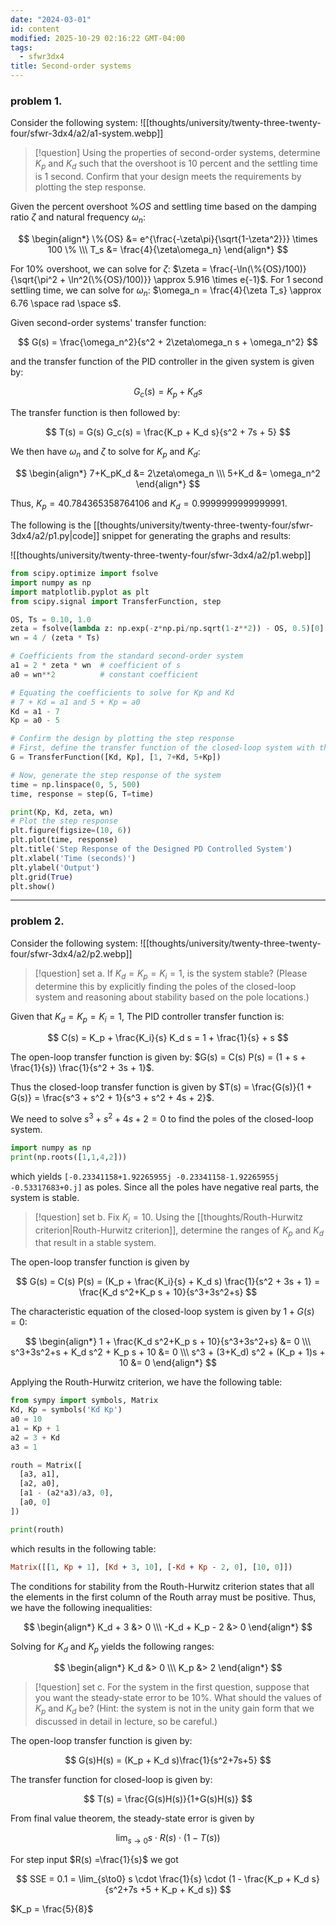 ```yaml
---
date: "2024-03-01"
id: content
modified: 2025-10-29 02:16:22 GMT-04:00
tags:
  - sfwr3dx4
title: Second-order systems
---
```


### problem 1.

Consider the following system:
![[thoughts/university/twenty-three-twenty-four/sfwr-3dx4/a2/a1-system.webp]]

> [!question]
> Using the properties of second-order systems, determine $K_p$ and $K_d$ such that the overshoot is 10 percent and the settling time is 1 second. Confirm that your design meets the requirements by plotting the step response.

Given the percent overshoot $\%OS$ and settling time based on the damping ratio $\zeta$ and natural frequency $\omega_n$:

$$
\begin{align*}
\%{OS} &= e^{\frac{-\zeta\pi}{\sqrt{1-\zeta^2}}} \times 100 \% \\\
T_s &= \frac{4}{\zeta\omega_n}
\end{align*}
$$

For 10% overshoot, we can solve for $\zeta$: $\zeta = \frac{-\ln(\%{OS}/100)}{\sqrt{\pi^2 + \ln^2(\%{OS}/100)}} \approx 5.916 \times e{-1}$.
For 1 second settling time, we can solve for $\omega_n$: $\omega_n = \frac{4}{\zeta T_s} \approx 6.76 \space rad \space s$.

Given second-order systems' transfer function:

$$
G(s) = \frac{\omega_n^2}{s^2 + 2\zeta\omega_n s + \omega_n^2}
$$

and the transfer function of the PID controller in the given system is given by:

$$
G_c(s) = K_p + K_d s
$$

The transfer function is then followed by:

$$
T(s) = G(s) G_c(s) = \frac{K_p + K_d s}{s^2 + 7s + 5}
$$

We then have $\omega_n$ and $\zeta$ to solve for $K_p$ and $K_d$:

$$
\begin{align*}
7+K_pK_d &= 2\zeta\omega_n \\\
5+K_d &= \omega_n^2
\end{align*}
$$

Thus, $K_p = 40.784365358764106$ and $K_d = 0.9999999999999991$.

The following is the [[thoughts/university/twenty-three-twenty-four/sfwr-3dx4/a2/p1.py|code]] snippet for generating the graphs and results:

![[thoughts/university/twenty-three-twenty-four/sfwr-3dx4/a2/p1.webp]]

```python title="p1.py"
from scipy.optimize import fsolve
import numpy as np
import matplotlib.pyplot as plt
from scipy.signal import TransferFunction, step

OS, Ts = 0.10, 1.0
zeta = fsolve(lambda z: np.exp(-z*np.pi/np.sqrt(1-z**2)) - OS, 0.5)[0]
wn = 4 / (zeta * Ts)

# Coefficients from the standard second-order system
a1 = 2 * zeta * wn  # coefficient of s
a0 = wn**2          # constant coefficient

# Equating the coefficients to solve for Kp and Kd
# 7 + Kd = a1 and 5 + Kp = a0
Kd = a1 - 7
Kp = a0 - 5

# Confirm the design by plotting the step response
# First, define the transfer function of the closed-loop system with the calculated Kp and Kd
G = TransferFunction([Kd, Kp], [1, 7+Kd, 5+Kp])

# Now, generate the step response of the system
time = np.linspace(0, 5, 500)
time, response = step(G, T=time)

print(Kp, Kd, zeta, wn)
# Plot the step response
plt.figure(figsize=(10, 6))
plt.plot(time, response)
plt.title('Step Response of the Designed PD Controlled System')
plt.xlabel('Time (seconds)')
plt.ylabel('Output')
plt.grid(True)
plt.show()
```

---

### problem 2.

Consider the following system:
![[thoughts/university/twenty-three-twenty-four/sfwr-3dx4/a2/p2.webp]]

> [!question] set a.
> If $K_d=K_p=K_i = 1$, is the system stable? (Please determine this by explicitly finding the poles of the closed-loop system and reasoning about stability based on the pole locations.)

Given that $K_d = K_p = K_i = 1$, The PID controller transfer function is:

$$
C(s) = K_p + \frac{K_i}{s} K_d s  = 1 + \frac{1}{s} + s
$$

The open-loop transfer function is given by: $G(s) = C(s) P(s) = (1 + s + \frac{1}{s}) \frac{1}{s^2 + 3s + 1}$.

Thus the closed-loop transfer function is given by $T(s) = \frac{G(s)}{1 + G(s)} = \frac{s^3 + s^2 + 1}{s^3 + s^2 + 4s + 2}$.

We need to solve $s^3 + s^2 + 4s + 2 = 0$ to find the poles of the closed-loop system.

```python
import numpy as np
print(np.roots([1,1,4,2]))
```

which yields `[-0.23341158+1.92265955j -0.23341158-1.92265955j -0.53317683+0.j]` as poles. Since all the poles have negative real parts, the system is stable.

> [!question] set b.
> Fix $K_i = 10$. Using the [[thoughts/Routh-Hurwitz criterion|Routh-Hurwitz criterion]], determine the ranges of $K_p$ and $K_d$ that result in a stable system.

The open-loop transfer function is given by

$$
G(s) = C(s) P(s) = (K_p + \frac{K_i}{s} + K_d s) \frac{1}{s^2 + 3s + 1} = \frac{K_d s^2+K_p s + 10}{s^3+3s^2+s}
$$

The characteristic equation of the closed-loop system is given by $1 + G(s) = 0$:

$$
\begin{align*}
1 + \frac{K_d s^2+K_p s + 10}{s^3+3s^2+s} &= 0 \\\
s^3+3s^2+s + K_d s^2 + K_p s + 10 &= 0 \\\
s^3 + (3+K_d) s^2 + (K_p + 1)s + 10 &= 0
\end{align*}
$$

Applying the Routh-Hurwitz criterion, we have the following table:

```python
from sympy import symbols, Matrix
Kd, Kp = symbols('Kd Kp')
a0 = 10
a1 = Kp + 1
a2 = 3 + Kd
a3 = 1

routh = Matrix([
  [a3, a1],
  [a2, a0],
  [a1 - (a2*a3)/a3, 0],
  [a0, 0]
])

print(routh)
```

which results in the following table:

```prolog
Matrix([[1, Kp + 1], [Kd + 3, 10], [-Kd + Kp - 2, 0], [10, 0]])
```

The conditions for stability from the Routh-Hurwitz criterion states that all the elements in the first column of the Routh array must be positive. Thus, we have the following inequalities:

$$
\begin{align*}
K_d + 3 &> 0 \\\
-K_d + K_p - 2 &> 0
\end{align*}
$$

Solving for $K_d$ and $K_p$ yields the following ranges:

$$
\begin{align*}
K_d &> 0 \\\
K_p &> 2
\end{align*}
$$

> [!question] set c.
> For the system in the first question, suppose that you want the steady-state error to be $10\%$. What should the values of $K_p$ and $K_d$ be? (Hint: the system is not in the unity gain form that we discussed in detail in lecture, so be careful.)

The open-loop transfer function is given by:

$$
G(s)H(s) = (K_p + K_d s)\frac{1}{s^2+7s+5}
$$

The transfer function for closed-loop is given by:

$$
T(s) = \frac{G(s)H(s)}{1+G(s)H(s)}
$$

From final value theorem, the steady-state error is given by

$$
\lim_{s\to0}s\cdot R(s) \cdot (1-T(s))
$$

For step input $R(s) =\frac{1}{s}$ we got

$$
SSE = 0.1 = \lim_{s\to0} s \cdot \frac{1}{s} \cdot (1 - \frac{K_p + K_d s}{s^2+7s +5 + K_p + K_d s})
$$

$K_p = \frac{5}{8}$
